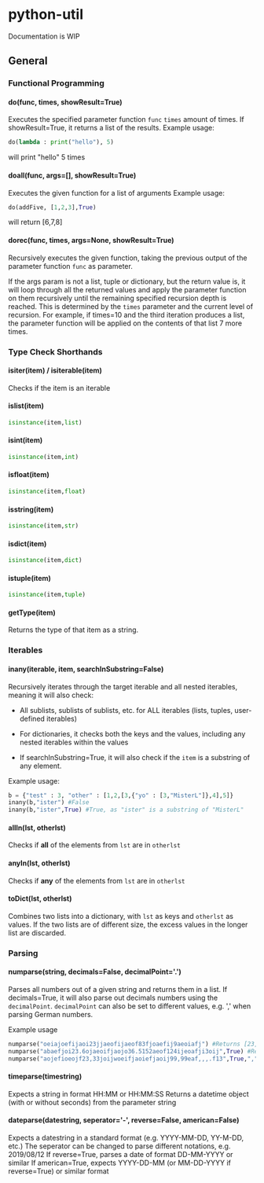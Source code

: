 # python-util

Documentation is WIP


## General

### Functional Programming

#### do(func, times, showResult=True)

Executes the specified parameter function `func` `times` amount of times. If showResult=True, it returns a list of the results.
Example usage:

```python
do(lambda : print("hello"), 5)
```
will print "hello" 5 times

#### doall(func, args=[], showResult=True)

Executes the given function for a list of arguments
Example usage:

```python
do(addFive, [1,2,3],True)
```
will return [6,7,8]

#### dorec(func, times, args=None, showResult=True)

Recursively executes the given function, taking the previous output of the parameter function `func` as parameter.

If the args param is not a list, tuple or dictionary, but the return value is, it will loop through all the returned values and apply the parameter function on them recursively until the remaining specified recursion depth is reached.
This is determined by the `times` parameter and the current level of recursion.
For example, if times=10 and the third iteration produces a list, the parameter function will be applied on the contents of that list 7 more times.

### Type Check Shorthands

#### isiter(item) / isiterable(item)
Checks if the item is an iterable


#### islist(item)
```python
isinstance(item,list)
```

#### isint(item)
```python
isinstance(item,int)
```

#### isfloat(item)
```python
isinstance(item,float)
```

#### isstring(item)
```python
isinstance(item,str)
```

#### isdict(item)
```python
isinstance(item,dict)
```

#### istuple(item)
```python
isinstance(item,tuple)
```

#### getType(item)
Returns the type of that item as a string.

### Iterables

#### inany(iterable, item, searchInSubstring=False)
Recursively iterates through the target iterable and all nested iterables, meaning it will also check:

- All sublists, sublists of sublists, etc. for ALL iterables (lists, tuples, user-defined iterables)

- For dictionaries, it checks both the keys and the values, including any nested iterables within the values

- If searchInSubstring=True, it will also check if the `item` is a substring of any element.


Example usage:
```python
b = {"test" : 3, "other" : [1,2,[3,{"yo" : [3,"MisterL"]},4],5]}
inany(b,"ister") #False
inany(b,"ister",True) #True, as "ister" is a substring of "MisterL"
```

#### allIn(lst, otherlst)
Checks if **all** of the elements from `lst` are in `otherlst`

#### anyIn(lst, otherlst)
Checks if **any** of the elements from `lst` are in `otherlst`

#### toDict(lst, otherlst)
Combines two lists into a dictionary, with `lst` as keys and `otherlst` as values.
If the two lists are of different size, the excess values in the longer list are discarded.

### Parsing

#### numparse(string, decimals=False, decimalPoint='.')
Parses all numbers out of a given string and returns them in a list.
If decimals=True, it will also parse out decimals numbers using the `decimalPoint`. `decimalPoint` can also be set to different values, e.g. ',' when parsing German numbers.

Example usage
```python
numparse("oeiajoefijaoi23jjaeofijaeof83fjoaefij9aeoiafj") #Returns [23, 83, 9]
numparse("abaefjoi23.6ojaeoifjaojo36.5152aeof124ijeoafji3oij",True) #Returns [23.6, 36.5152, 124.0, 3.0]
numparse("aojefioeojf23,33joijwoeifjaoiefjaoij99,99eaf,,,.f13",True,",") #Returns [23.33, 99.99, 13.0]
```

#### timeparse(timestring)
Expects a string in format HH:MM or HH:MM:SS
Returns a datetime object (with or without seconds) from the parameter string


#### dateparse(datestring, seperator='-', reverse=False, american=False)
Expects a datestring in a standard format (e.g. YYYY-MM-DD, YY-M-DD, etc.)
The seperator can be changed to parse different notations, e.g. 2019/08/12
If reverse=True, parses a date of format DD-MM-YYYY or similar
If american=True, expects YYYY-DD-MM (or MM-DD-YYYY if reverse=True) or similar format
